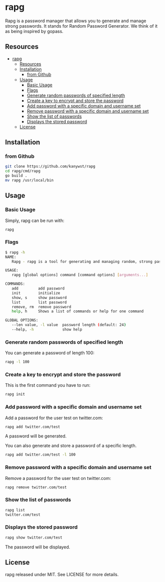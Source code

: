 # rapg

Rapg is a password manager that allows you to generate and manage strong passwords.
It stands for Random Password Generator.
We think of it as being inspired by gopass.

## Resources
<!-- START doctoc generated TOC please keep comment here to allow auto update -->
<!-- DON'T EDIT THIS SECTION, INSTEAD RE-RUN doctoc TO UPDATE -->
- [rapg](#rapg)
  - [Resources](#resources)
  - [Installation](#installation)
    - [from Github](#from-github)
  - [Usage](#usage)
    - [Basic Usage](#basic-usage)
    - [Flags](#flags)
    - [Generate random passwords of specified length](#generate-random-passwords-of-specified-length)
    - [Create a key to encrypt and store the password](#create-a-key-to-encrypt-and-store-the-password)
    - [Add password with a specific domain and username set](#add-password-with-a-specific-domain-and-username-set)
    - [Remove password with a specific domain and username set](#remove-password-with-a-specific-domain-and-username-set)
    - [Show the list of passwords](#show-the-list-of-passwords)
    - [Displays the stored password](#displays-the-stored-password)
  - [License](#license)

<!-- END doctoc generated TOC please keep comment here to allow auto update -->

## Installation

### from Github

```bash
git clone https://github.com/kanywst/rapg
cd rapg/cmd/rapg
go build .
mv rapg /usr/local/bin
```

## Usage

### Basic Usage

Simply, rapg can be run with:

```bash
rapg
```

### Flags

```bash
$ rapg -h                                                                                                                                                                          +[master]
NAME:
   Rapg - rapg is a tool for generating and managing random, strong passwords.

USAGE:
   rapg [global options] command [command options] [arguments...]

COMMANDS:
   add         add password
   init        initialize
   show, s     show password
   list        list password
   remove, rm  remove password
   help, h     Shows a list of commands or help for one command

GLOBAL OPTIONS:
   --len value, -l value  password length (default: 24)
   --help, -h             show help
```

### Generate random passwords of specified length

You can generate a password of length 100:

```bash
rapg -l 100
```

### Create a key to encrypt and store the password

This is the first command you have to run:

```bash
rapg init
```

### Add password with a specific domain and username set

Add a password for the user test on twitter.com:

```bash
rapg add twitter.com/test
```

A password will be generated.

You can also generate and store a password of a specific length.

```bash
rapg add twitter.com/test -l 100
```

### Remove password with a specific domain and username set

Remove a password for the user test on twitter.com:

```bash
rapg remove twitter.com/test
```

### Show the list of passwords

```bash
rapg list
twitter.com/test
```

### Displays the stored password

```bash
rapg show twitter.com/test
```

The password will be displayed.

## License

rapg released under MIT. See LICENSE for more details.

